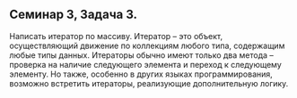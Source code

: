 ## Семинар 3, Задача 3.

Написать итератор по массиву. Итератор – это объект, осуществляющий движение по коллекциям любого типа, содержащим любые типы данных. Итераторы обычно имеют только
два метода – проверка на наличие следующего элемента и переход к следующему элементу. Но также, особенно в других языках программирования, возможно встретить итераторы, реализующие дополнительную логику.